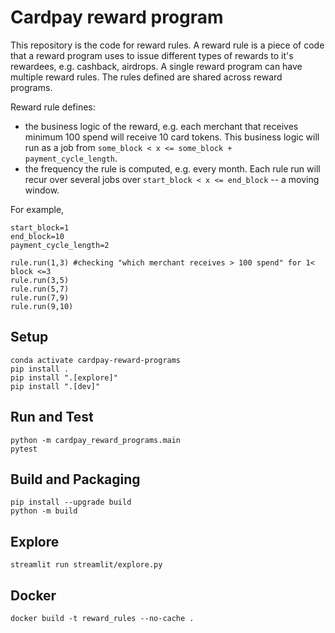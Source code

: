 # Cardpay reward program 

This repository is the code for reward rules. A reward rule is a piece of code that a reward program uses to issue different types of rewards to it's rewardees, e.g. cashback, airdrops. A single reward program can have multiple reward rules. The rules defined are shared across reward programs.

Reward rule defines:
- the business logic of the reward, e.g. each merchant that receives minimum 100 spend will receive 10 card tokens. This business logic will run as a job from `some_block < x <= some_block + payment_cycle_length`.
- the frequency the rule is computed, e.g. every month. Each rule run will recur over several jobs over `start_block < x <= end_block` -- a moving window. 

For example, 

```
start_block=1 
end_block=10
payment_cycle_length=2

rule.run(1,3) #checking "which merchant receives > 100 spend" for 1< block <=3 
rule.run(3,5) 
rule.run(5,7)
rule.run(7,9)
rule.run(9,10) 
```

## Setup 

    conda activate cardpay-reward-programs
    pip install .
    pip install ".[explore]"
    pip install ".[dev]"
    

## Run and Test

    python -m cardpay_reward_programs.main
    pytest
    

## Build and Packaging 

    pip install --upgrade build
    python -m build

## Explore

    streamlit run streamlit/explore.py
    

## Docker

    docker build -t reward_rules --no-cache . 
    








